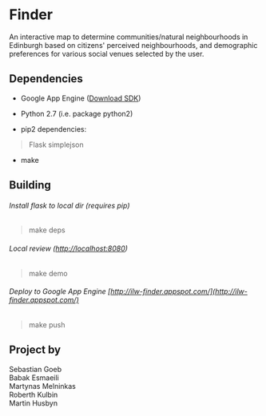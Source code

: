 # Finder

An interactive map to determine communities/natural neighbourhoods in Edinburgh based on citizens' perceived neighbourhoods, and demographic preferences for various social venues selected by the user.

## Dependencies

* Google App Engine ([Download SDK](https://developers.google.com/appengine/downloads#Google_App_Engine_SDK_for_Python))

* Python 2.7 (i.e. package python2)

* pip2 dependencies:
> Flask
> simplejson

* make

## Building

###### Install flask to local dir (requires pip)
> make deps

###### Local review ([http://localhost:8080](http://localhost:8080))
> make demo

###### Deploy to Google App Engine [http://ilw-finder.appspot.com/](http://ilw-finder.appspot.com/)
> make push


## Project by

Sebastian Goeb<br/>
Babak Esmaeili<br/>
Martynas Melninkas<br/>
Roberth Kulbin<br/>
Martin Husbyn
